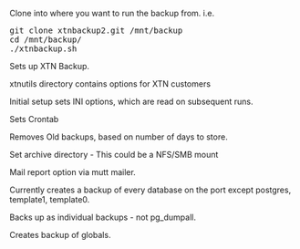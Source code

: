 Clone into where you want to run the backup from. 
i.e. 
<pre>
git clone xtnbackup2.git /mnt/backup
cd /mnt/backup/
./xtnbackup.sh
</pre>

Sets up XTN Backup.

xtnutils directory contains options for XTN customers

Initial setup sets INI options, which are read on subsequent runs.

Sets Crontab

Removes Old backups, based on number of days to store.

Set archive directory - This could be a NFS/SMB mount

Mail report option via mutt mailer.

Currently creates a backup of every database on the port except
postgres, template1, template0.

Backs up as individual backups - not pg_dumpall.

Creates backup of globals.

